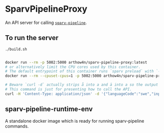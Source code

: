 # SparvPipelineProxy

An API server for calling [`sparv-pipeline`](https://github.com/spraakbanken/sparv-pipeline/).

## To run the server

```sh
./build.sh


docker run --rm -p 5002:5000 arthow4n/sparv-pipeline-proxy:latest
# or alternatively limit the CPU cores used by this container.
# The default entrypoint of this container runs `sparv preload` with `--processes` equal to available CPU cores.
docker run --rm --cpuset-cpus=1 -p 5002:5000 arthow4n/sparv-pipeline-proxy:latest

# Beware `curl -d` actually strips å into a and ä into a so the output could be "wrong" because the input is already wrong.
# This command is just for presenting how to call the API.
curl -H 'Content-Type: application/json' -d '{"languageCode":"swe","input":"Hallå värld!"}' http://localhost:5002/annotate/sparv
```

## sparv-pipeline-runtime-env

A standalone docker image which is ready for running sparv-pipeline commands.

